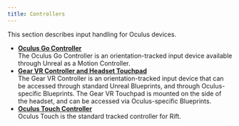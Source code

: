 ```yaml
---
title: Controllers
---
```


This section describes input handling for Oculus devices. 

* **[Oculus Go Controller](/documentation/unreal/latest/concepts/unreal-go-controller/)**  
The Oculus Go Controller is an orientation-tracked input device available through Unreal as a Motion Controller. 
* **[Gear VR Controller and Headset Touchpad](/documentation/unreal/latest/concepts/unreal-gear-vr-controller/)**  
The Gear VR Controller is an orientation-tracked input device that can be accessed through standard Unreal Blueprints, and through Oculus-specific Blueprints. The Gear VR Touchpad is mounted on the side of the headset, and can be accessed via Oculus-specific Blueprints.
* **[Oculus Touch Controller](/documentation/unreal/latest/concepts/unreal-touch-controller/)**  
Oculus Touch is the standard tracked controller for Rift. 

